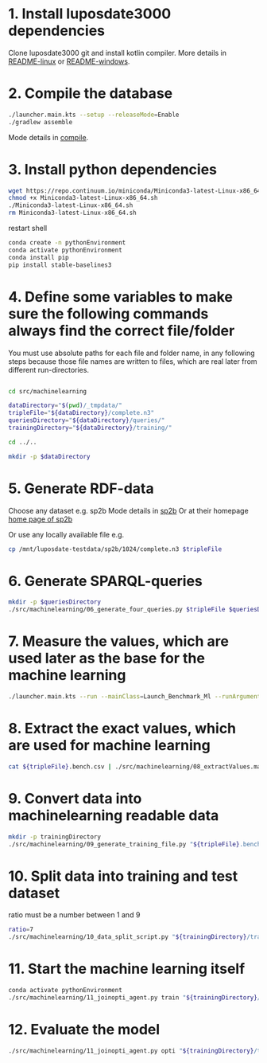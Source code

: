 # 1. Install luposdate3000 dependencies

Clone luposdate3000 git and install kotlin compiler.
More details in [README-linux](documentation/installation/README-linux.md) or [README-windows](documentation/installation/README-windows.md).

# 2. Compile the database

```bash
./launcher.main.kts --setup --releaseMode=Enable
./gradlew assemble
```
Mode details in [compile](documentation/README-usage-compile.md).

# 3. Install python dependencies

```bash
wget https://repo.continuum.io/miniconda/Miniconda3-latest-Linux-x86_64.sh
chmod +x Miniconda3-latest-Linux-x86_64.sh
./Miniconda3-latest-Linux-x86_64.sh
rm Miniconda3-latest-Linux-x86_64.sh
```

restart shell

```bash
conda create -n pythonEnvironment
conda activate pythonEnvironment
conda install pip
pip install stable-baselines3
```

# 4. Define some variables to make sure the following commands always find the correct file/folder

You must use absolute paths for each file and folder name, in any following steps because those file names are written to files, which are real later from different run-directories.

```bash

cd src/machinelearning

dataDirectory="$(pwd)/_tmpdata/"
tripleFile="${dataDirectory}/complete.n3"
queriesDirectory="${dataDirectory}/queries/"
trainingDirectory="${dataDirectory}/training/"

cd ../..

mkdir -p $dataDirectory
```

# 5. Generate RDF-data

Choose any dataset e.g. sp2b
Mode details in [sp2b](documentation/README-real-world-benchmark-data.md)
Or at their homepage [home page of sp2b](http://dbis.informatik.uni-freiburg.de/index.php?project=SP2B/download.php)

Or use any locally available file e.g.
```bash
cp /mnt/luposdate-testdata/sp2b/1024/complete.n3 $tripleFile
```

# 6. Generate SPARQL-queries

```bash
mkdir -p $queriesDirectory
./src/machinelearning/06_generate_four_queries.py $tripleFile $queriesDirectory "s"
```
# 7. Measure the values, which are used later as the base for the machine learning

```bash
./launcher.main.kts --run --mainClass=Launch_Benchmark_Ml --runArgument_Luposdate3000_Launch_Benchmark_Ml:datasourceFiles=$tripleFile --runArgument_Luposdate3000_Launch_Benchmark_Ml:queryFiles=$queriesDirectory/luposdate3000_query_params --runArgument_Luposdate3000_Launch_Benchmark_Ml:minimumTime=1
```

# 8. Extract the exact values, which are used for machine learning

```bash
cat ${tripleFile}.bench.csv | ./src/machinelearning/08_extractValues.main.kts > ${tripleFile}.bench
```

# 9. Convert data into machinelearning readable data

```bash
mkdir -p trainingDirectory
./src/machinelearning/09_generate_training_file.py "${tripleFile}.bench" "${trainingDirectory}/"
```
# 10. Split data into training and test dataset

ratio must be a number between 1 and 9

```bash
ratio=7
./src/machinelearning/10_data_split_script.py "${trainingDirectory}/train.me" $ratio
```

# 11. Start the machine learning itself

```bash
conda activate pythonEnvironment
./src/machinelearning/11_joinopti_agent.py train "${trainingDirectory}/train.me.train"
```

# 12. Evaluate the model

```bash
./src/machinelearning/11_joinopti_agent.py opti "${trainingDirectory}/train.me.test" "your_trained_model.ppo_model"
```








